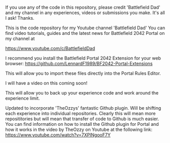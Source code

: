 If you use any of the code in this repository, please credit 'Battlefield Dad' and my channel in any
experiences, videos or submissions you make. It's all I ask! Thanks.

This is the code repository for my Youtube channel 'Battlefield Dad'
You can find video tutorials, guides and the latest news for 
Battlefield 2042 Portal on my channel at

https://www.youtube.com/c/BattlefieldDad

I recommend you install the Battlefield Portal 2042 Extension for your web browser:
https://github.com/LennardF1989/BF2042-Portal-Extensions

This will allow you to import these files directly into the Portal Rules Editor.

I will have a video on this coming soon!

This will allow you to back up your experience code and work around the experience limit.

Updated to incorporate 'TheOzzys' fantastic Github plugin. Will be shifting each experience into individual repositories. Clearly this will mean more reposititories but will mean that transfer of code to Github is much easier. You can find information on how to install the Github plugin for Portal and how it works in the video by TheOzzy on Youtube at the following link:
https://www.youtube.com/watch?v=7XPlNgooF7Y

